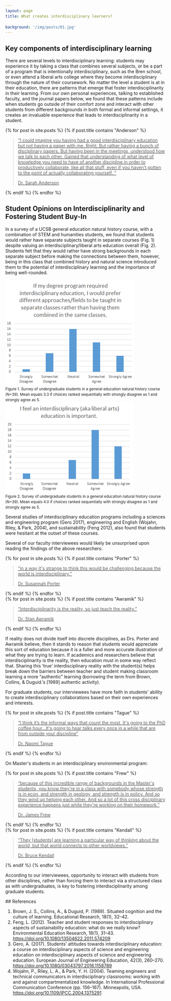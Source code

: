 ```yaml
---
layout: page
title: What creates interdisciplinary learners?

background: '/img/posts/01.jpg'
---
```


## Key components of interdisciplinary learning

There are several levels to interdisciplinary learning: students may experience it by taking a class that combines several subjects, or be a part of a program that is intentionally interdisciplinary, such as the Bren school, or even attend a liberal arts college where they become interdisciplinary through the nature of their coursework. No matter the level a student is at in their education, there are patterns that emerge that foster interdisciplinarity in their learning. From our own personal experiences, talking to established faculty, and the journal papers below, we found that these patterns include when students go outside of their comfort zone and interact with other students from different backgrounds in both formal and informal settings, it creates an invaluable experience that leads to interdisciplinarity in a student. 


<div>
{% for post in site.posts  %}
    {% if post.title contains "Anderson" %}           
        <a href="{{ post.url | prepend: site.baseurl | replace: '//', '/' }}">
            <blockquote class="blockquote">
            <p class="mb-0">“I could imagine you having had a good interdisciplinary education but not having a paper with me. Right. But rather having a bunch of disciplinary papers. But having been in the meetings, understood how we talk to each other. Gained that understanding of what level of knowledge you need to have of another discipline in order to productively collaborate, like all that stuff, even if you haven’t gotten to the point of actually collaborating yourself. ”</p>
            <footer class="blockquote-footer pb-0"> Dr. Sarah Anderson</footer>
            </blockquote>
        </a>          
    {% endif %}
{% endfor %}
</div>

## Student Opinions on Interdisciplinarity and Fostering Student Buy-In

In a survey of a UCSB general education natural history course, with a combination of STEM and humanities students, we found that students would rather have separate subjects taught in separate courses (Fig. 1) despite valuing an interdisciplinary/liberal arts education overall (Fig. 2). Students felt that they would rather have strong backgrounds in each separate subject before making the connections between them, however, being in this class that combined history and natural science introduced them to the potential of interdisciplinary learning and the importance of being well-rounded.


<div class="text-center">
  <img src="/img/charts/chart1.png" alt="alt">
  <figcaption><small>Figure 1. Survey of undergraduate students in a general education natural history course (N=39). Mean equals 3.3 if choices ranked sequentially with strongly disagree as 1 and strongly agree as 5.</small></figcaption>
</div>

<div class="text-center">
  <img src="/img/charts/chart2.png" alt="alt">
  <figcaption><small>Figure 2. Survey of undergraduate students in a general education natural history course (N=39). Mean equals 4.0 if choices ranked sequentially with strongly disagree as 1 and strongly agree as 5.</small></figcaption>
</div>

Several studies of interdisciplinary education programs including a sciences and engineering program (Gero 2017), engineering and English (Wojahn, Riley, & Park, 2004), and sustainability (Feng 2012), also found that students were hesitant at the outset of these courses.

Several of our faculty interviewees would likely be unsurprised upon reading the findings of the above researchers:

<div>
{% for post in site.posts  %}
    {% if post.title contains "Porter" %}           
        <a href="{{ post.url | prepend: site.baseurl | replace: '//', '/' }}">
            <blockquote class="blockquote">
            <p class="mb-0">“in a way it's strange to think this would be challenging because the world is interdisciplinary.”</p>
            <footer class="blockquote-footer pb-0"> Dr. Susannah Porter</footer>
            </blockquote>
        </a>          
    {% endif %}
{% endfor %}
</div>

<div>
{% for post in site.posts  %}
    {% if post.title contains "Awramik" %}           
        <a href="{{ post.url | prepend: site.baseurl | replace: '//', '/' }}">
            <blockquote class="blockquote">
            <p class="mb-0">“Interdisciplinarity is the reality, so just teach the reality.”</p>
            <footer class="blockquote-footer pb-0"> Dr. Stan Awramik</footer>
            </blockquote>
        </a>          
    {% endif %}
{% endfor %}
</div>

If reality does not divide itself into discrete disciplines, as Drs. Porter and Awramik believe, then it stands to reason that students would appreciate this sort of education because it is a fuller and more accurate illustration of what they are trying to learn. If academics and researchers believe that interdisciplinarity is the reality, then education must in some way reflect that. Sharing this ‘true’ interdisciplinary reality with the student(s) helps break down the barriers between teacher and student making classroom learning a more “authentic” learning (borrowing the term from Brown, Collins, & Duguid.’s [1989] authentic activity).
 
For graduate students, our interviewees have more faith in students' ability to create interdisciplinary collaborations based on their own experiences and interests. 



<div>
{% for post in site.posts  %}
    {% if post.title contains "Tague" %}           
        <a href="{{ post.url | prepend: site.baseurl | replace: '//', '/' }}">
            <blockquote class="blockquote">
            <p class="mb-0">“I think it’s the informal ways that count the most. It's going to the PhD coffee hour...It's going to hear talks every once in a while that are from outside your discipline”</p>
            <footer class="blockquote-footer pb-0"> Dr. Naomi Tague</footer>
            </blockquote>
        </a>          
    {% endif %}
{% endfor %}
</div>

On Master's students in an interdisciplinary environmental program:

<div>
{% for post in site.posts  %}
    {% if post.title contains "Frew" %}           
        <a href="{{ post.url | prepend: site.baseurl | replace: '//', '/' }}">
            <blockquote class="blockquote">
            <p class="mb-0">“because of this incredible range of backgrounds in the Master's students, you know they're in a class with somebody whose strength is in econ, and strength in geology, and strength is in policy. And so they wind up helping each other. And so a lot of this cross disciplinary experience happens just while they're working on their homework.”</p>
            <footer class="blockquote-footer pb-0"> Dr. James Frew</footer>
            </blockquote>
        </a>          
    {% endif %}
{% endfor %}
</div>







<div>
{% for post in site.posts  %}
    {% if post.title contains "Kendall" %}           
        <a href="{{ post.url | prepend: site.baseurl | replace: '//', '/' }}">
            <blockquote class="blockquote">
            <p class="mb-0">“They [students] are learning a particular way of thinking about the world, but that world connects to other worldviews.”</p>
            <footer class="blockquote-footer pb-0"> Dr. Bruce Kendall</footer>
            </blockquote>
        </a>          
    {% endif %}
{% endfor %}
</div>

According to our interviewees, opportunity to interact with students from other disciplines, rather than forcing them to interact via a structured class as with undergraduates, is key to fostering interdisciplinarity among graduate students.

<div class="ref-apa" markdown="1">
## References

1.  Brown, J. S., Collins, A., & Duguid, P. (1989). Situated cognition and the culture of learning. Educational Research, 18(1), 32–42.
2.  Feng, L. (2012). Teacher and student responses to interdisciplinary aspects of sustainability education: what do we really know? Environmental Education Research, 18(1), 31–43. https://doi.org/10.1080/13504622.2011.574209
3.  Gero, A. (2017). Students’ attitudes towards interdisciplinary education: a course on interdisciplinary aspects of science and engineering education on interdisciplinary aspects of science and engineering education. European Journal of Engineering Education, 42(3), 260–270. https://doi.org/10.1080/03043797.2016.1158789
4.  Wojahn, P., Riley, L. A., & Park, Y. H. (2004). Teaming engineers and technical communicators in interdisciplinary classrooms: working with and against compartmentalized knowledge. In International Professional Communication Conference (pp. 156–167). Minneapolis, USA. https://doi.org/10.1109/IPCC.2004.1375291
</div>
